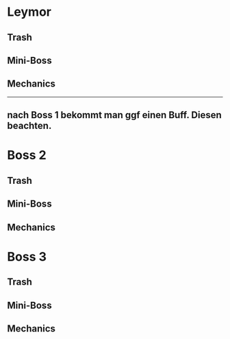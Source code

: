 # Leymor
## Trash
## Mini-Boss
## Mechanics



-----
nach Boss 1 bekommt man ggf einen Buff. Diesen beachten.
-----


# Boss 2
## Trash
## Mini-Boss
## Mechanics



# Boss 3
## Trash
## Mini-Boss
## Mechanics
